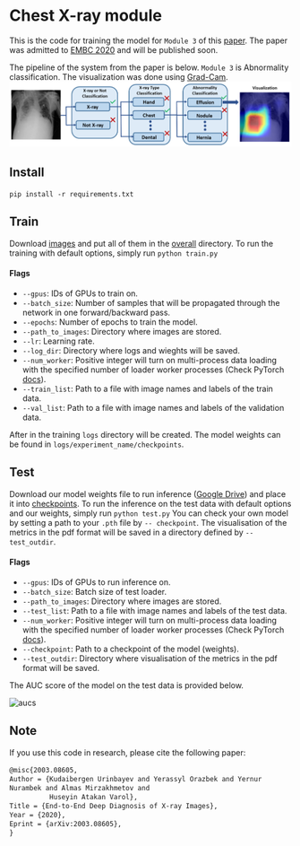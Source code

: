 # Chest X-ray module

This is the code for training the model for ```Module 3``` of this [paper](https://arxiv.org/ftp/arxiv/papers/2003/2003.08605.pdf). 
The paper was admitted to [EMBC 2020](https://embc.embs.org/2020/) and will be published soon.

The pipeline of the system from the paper is below. ```Module 3``` is Abnormality classification. The visualization was done using [Grad-Cam](https://arxiv.org/abs/1610.02391).
![The pipeline](./pics/ProjectIllustration.jpg)


## Install
```pip install -r requirements.txt```

## Train
Download [images](https://nihcc.app.box.com/v/ChestXray-NIHCC) and put all of them in the [overall](overall) directory.
To run the training with default options, simply run `python train.py`
#### Flags
- `--gpus`: IDs of GPUs to train on.
- `--batch_size`: Number of samples that will be propagated through the network in one forward/backward pass.
- `--epochs`: Number of epochs to train the model.
- `--path_to_images`: Directory where images are stored.
- `--lr`: Learning rate.
- `--log_dir`: Directory where logs and wieghts will be saved.
- `--num_worker`: Positive integer will turn on multi-process data loading with the specified number of loader worker processes (Check PyTorch [docs](https://pytorch.org/docs/stable/data.html)).
- `--train_list`: Path to a file with image names and labels of the train data. 
- `--val_list`: Path to a file with image names and labels of the validation data. 

After in the training ```logs``` directory will be created. The model weights can be found in ```logs/experiment_name/checkpoints```.

## Test
Download our model weights file to run inference ([Google Drive](https://drive.google.com/drive/folders/1sW36FwQgA2Qan5O1DVRzjh0hZ5cefG_U?usp=sharing)) and place it into [checkpoints](checkpoints).
To run the inference on the test data with default options and our weights, simply run `python test.py`
You can check your own model by setting a path to your `.pth` file by `-- checkpoint`.
The visualisation of the metrics in the pdf format will be saved in a directory defined by `--test_outdir`.
#### Flags
- `--gpus`: IDs of GPUs to run inference on.
- `--batch_size`: Batch size of test loader.
- `--path_to_images`: Directory where images are stored.
- `--test_list`: Path to a file with image names and labels of the test data.
- `--num_worker`: Positive integer will turn on multi-process data loading with the specified number of loader worker processes (Check PyTorch [docs](https://pytorch.org/docs/stable/data.html)).
- `--checkpoint`: Path to a checkpoint of the model (weights).
- `--test_outdir`: Directory where visualisation of the metrics in the pdf format will be saved.

The AUC score of the model on the test data is provided below.

![aucs](./pics/aucs.png)

## Note
If you use this code in research, please cite the following paper:
```
@misc{2003.08605,
Author = {Kudaibergen Urinbayev and Yerassyl Orazbek and Yernur Nurambek and Almas Mirzakhmetov and 
          Huseyin Atakan Varol},
Title = {End-to-End Deep Diagnosis of X-ray Images},
Year = {2020},
Eprint = {arXiv:2003.08605},
}
```


